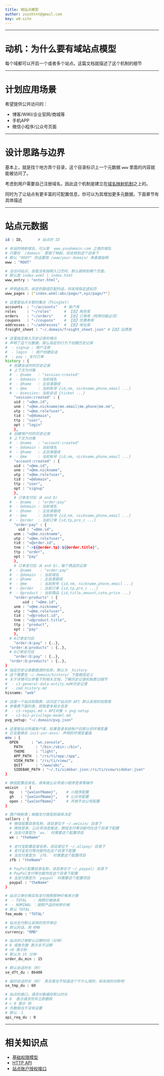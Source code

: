 ```yaml
---
title: 域站点模型
author: zozohtnt@gmail.com
key: w0-site
---
```


--------------------------------------
# 动机：为什么要有域站点模型

每个域都可以开启一个或者多个站点。这篇文档就描述了这个机制的细节

--------------------------------------
# 计划应用场景

希望提供公共访问的：

- 博客/WIKI/企业官网/商城等
- 手机APP
- 微信小程序/公众号页面

--------------------------------------
# 设计思路与边界

基本上，就是找个地方弄个目录，这个目录标识上一个元数据 `www` 里面的内容就能被访问了。

考虑到用户需要自己注册域名，因此这个机制是建立在[域名映射机制][c2-dmn]之上的。

同时为了让站点有更丰富的可配置信息，你可以为其增加更多元数据，下面章节有具体描述

--------------------------------------
# 站点元数据

```bash
id : ID,       # 站点的 ID

# 本站的映射域名，可以是  www.youdomain.com 之类的域名
# 只要在 `/domain` 里做了映射，则会转到这个目录下
# 默认 "ROOT" 的话要用 /www/your-domain/ 来直接指明
www : "ROOT"

# 当访问站点，但是没有指明入口页时，默认跳转到哪个页面，
# 默认是 index.wnml | index.html
www_entry : "enter.html",

# 声明虚拟页，给定的路径匹配的话，则采用指定虚拟页
www_pages : ["index.wnml:abc/page/*,xyz/page/*"]

# 这里是站点关联的集合（ThingSet）
accounts  : "~/accounts"   # 账户库   
roles     : "~/roles"      # 【选】角色库
orders    : "~/orders"     # 【选】订单库（购物功能必须）
coupons   : "~/coupons"    # 【选】优惠券库
addresses : "~/addresses"  # 【选】地址库
freight_sheet : "~/.domain/freight_sheet.json" #【选】运费表

# 这里指定嵌入历史记录的埋点
# 声明了这个元数据，那么指定的行为下创建历史记录
#  - signup : 用户注册
#  - login  : 用户创建会话
#  - pay : 支付订单
history : {
  # 创建会话时的历史记录
  # 上下文为对象
  #  - @name   : "session:created"
  #  - @domain : 当前域名
  #  - @home   : 主目录路径
  #  - @me     : 当前账号 {id,nm, nickname,phone,email ...}
  #  - @session: 当前会话 {ticket ...}
	"session:created" : {
    uid : "=@me.id",
    unm : "=@me.nickname|me.email|me.phone|me.nm",
    utp : "=@me.role?user",
    tid : "=@domain",
    ttp : "user",
    opt : "login"
	},
  # 创建用户时的历史记录
  # 上下文为对象
  #  - @name   : "account:created"
  #  - @domain : 当前域名
  #  - @home   : 主目录路径
  #  - @me     : 当前账号 {id,nm, nickname,phone,email ...}
	"account:created" : {
    uid : "=@me.id",
    unm : "=@me.nickname",
    utp : "=@me.role?user",
    tid : "=@domain",
    ttp : "user",
    opt : "signup"
	},
	# 订单支付后（A and Q)
  #  - @name   : "order:pay"
  #  - @domain : 当前域名
  #  - @home   : 主目录路径
  #  - @me     : 当前账号 {id,nm, nickname,phone,email ...}
  #  - @order  : 当前订单 {id,tp,pro_c ...}
	"order:pay" : {
	  uid : "=@me.id",
    unm : "=@me.nickname",
    utp : "=@me.role?user",
    tid : "=@order.id",
    tnm : "->${@order.tp}:${@order.title}",
    ttp : "order",
    opt : "pay"
	},
	# 订单支付后（A and Q)，每个商品的记录
  #  - @name    : "order:pay"
  #  - @domain  : 当前域名
  #  - @home    : 主目录路径
  #  - @me      : 当前账号 {id,nm, nickname,phone,email ...}
  #  - @order   : 当前订单 {id,tp,pro_c ...}
  #  - @product : 当前商品 {id,title,amount,cate,price ...}
	"order:products" : {
		uid : "=@me.id",
    unm : "=@me.nickname",
    utp : "=@me.role?user",
    tid : "=@product.id",
    tnm : "=@product.title",
    ttp : "product",
    opt : "pay"
	},
  # A订单支付后
	"order:A:pay" : {..},
  "order:A:products" : {..},
  # Q订单支付后
	"order:Q:pay" : {..},
  "order:Q:products" : {..},
}
# 指定历史记录数据源的名称，默认为 _history
# 这个需要在 ~/.domain/history/ 下面做自定义
# 关于详情可以参看下列相关文档，了解历史记录机制更过细节
#  - c1-general-data-entity.md#历史记录
#  - cmd_history.md
hisname: "web"

# 这是一个站点权限表，访问这个站点的 API 默认采用的权限表
# 参看靠下面列表，获取更多相关信息
#  - c1-regapi.md > API对象 > pvg-setup
#  - c2-biz-privilege-model.md
pvg_setup: "~/.domain/pvg.json"

# 这里是站点所属账户库，如果登录系统账户后默认的环境变量
# 它会替换在 init-usr-envs: 声明的环境变量值
env : {
  OPEN      : "wn.console",
	PATH      : "/bin:/sbin:~/bin",
	THEME     : "light",
	APP_PATH  : "/rs/ti/app:/app",
	VIEW_PATH : "/rs/ti/view/",
	QUIT      : "/www/abc",
	SIDEBAR_PATH : "~/.ti/sidebar.json:/rs/ti/view/sidebar.json"
}

# 微信配置目录名，用来做公众号或小程序登录等操作
weixin   : {
  mp   : "{wxConfName}",    # 小程序配置
  gh   : "{wxConfName}",    # 公众号配置
  open : "{wxConfName}"     # 开放平台公号配置
}

# 商户映射表；根据支付类型前缀来决定
sellers : {
  # 微信配置目录名称，该目录位于 ~/.weixin/ 目录下
  # 微信登录，公众号消息推送，微信支付等功能均在这个目录下配置
  # 当支付类型为 `wx.` 时需要这个配置项目
  wx : "theName"
  
  # 支付宝配置目录名称，该目录位于 ~/.alipay/ 目录下
  # 支付宝支付等功能均在这个目录下配置
  # 当支付类型为 `zfb.` 时需要这个配置项目
  zfb : "theName"

  # PayPal配置目录名称，该目录位于 ~/.paypal/ 目录下
  # PayPal支付等功能均在这个目录下配置
  # 当支付类型为 `paypal` 时需要这个配置项目
  paypal : "theName"
}

# 站点订单价格实际支付按照那种价格来计算
#  - TOTAL   : 按照价格体系
#  - NOMINAL ：按照产品的标称价格
# 默认 TOTAL
fee_mode : "TOTAL"

# 站点支付默认采用的货币单位
# 默认的话，用 RMB
currency: "RMB"

# 站点的订单默认过期时间（分钟）
# 0 或者负数 表示永不过期
# >0 表示秒
# 默认为 15 分钟
order_du_min : 15

# 默认会话时长（秒）
se_dft_du : 86400

# 临时会话时长（秒） 其实我也不知道这个干什么用的，和系统的对称吧
se_tmp_du : 60

# 站点的接口，请求对象缓存默认时长
# 0  表示请求完毕立即删除
# > 0 表示 秒
# 负数相当于没有设置
# 默认 -1
api_req_du : 0
```

--------------------------------------
# 相关知识点

- [基础权限模型][c0-pvg]
- [HTTP API][c1-api]
- [站点账户授权接口][w0-saa]

[c0-pvg]: ../core-l0/c0-basic-privilege-model.md
[c1-api]: ../core-l1/c1-regapi.md
[c2-pvg]: ../core-l2/c2-biz-privilege-model.md
[c2-dmn]: ../core-l2/c2-domains.md
[w0-saa]: ../webs-l0/w0-site-auth-api.md